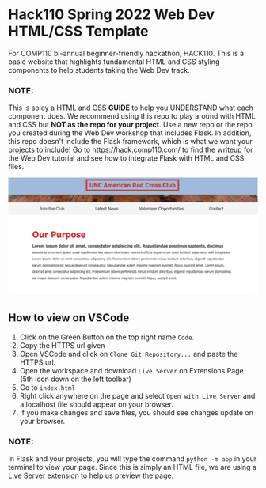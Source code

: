 # Hack110 Spring 2022 Web Dev HTML/CSS Template

For COMP110 bi-annual beginner-friendly hackathon, HACK110. This is a basic website that highlights fundamental HTML and CSS styling components to help students taking the Web Dev track.

### NOTE:

This is soley a HTML and CSS **GUIDE** to help you UNDERSTAND what each component does. We recommend using this repo to play around with HTML and CSS but **NOT as the repo for your project**. Use a new repo or the repo you created during the Web Dev workshop that includes Flask. In addition, this repo doesn't include the Flask framework, which is what we want your projects to include! Go to https://hack.comp110.com/ to find the writeup for the Web Dev tutorial and see how to integrate Flask with HTML and CSS files.

![](img/red-cross-home.png)

## How to view on VSCode

1. Click on the Green Button on the top right name `Code`.
2. Copy the HTTPS url given
3. Open VSCode and click on `Clone Git Repository...` and paste the HTTPS url.
4. Open the workspace and download `Live Server` on Extensions Page (5th icon down on the left toolbar)
5. Go to `index.html`
6. Right click anywhere on the page and select `Open with Live Server` and a localhost file should appear on your browser.
7. If you make changes and save files, you should see changes update on your browser.

### NOTE:

In Flask and your projects, you will type the command `python -m app` in your terminal to view your page. Since this is simply an HTML file, we are using a Live Server extension to help us preview the page.
